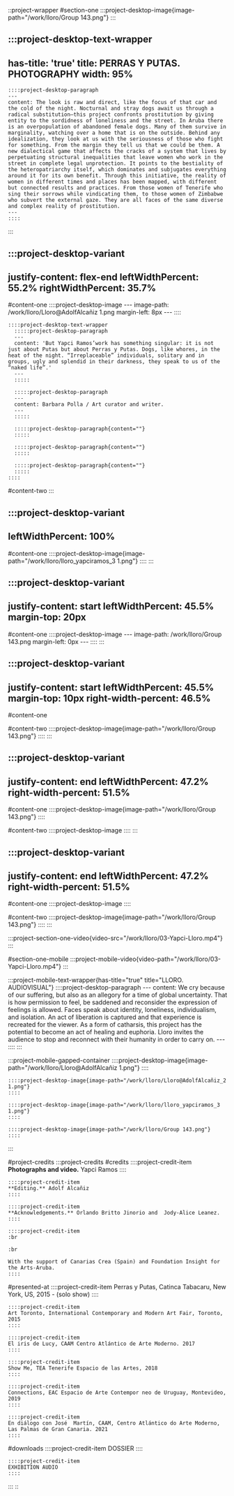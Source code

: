 ::project-wrapper
#section-one
  :::project-desktop-image{image-path="/work/lloro/Group 143.png"}
  :::

  :::project-desktop-text-wrapper
  ---
  has-title: 'true'
  title: PERRAS Y PUTAS. PHOTOGRAPHY
  width: 95%
  ---
    ::::project-desktop-paragraph
    ---
    content: The look is raw and direct, like the focus of that car and the cold of the night. Nocturnal and stray dogs await us through a radical substitution–this project confronts prostitution by giving entity to the sordidness of loneliness and the street. In Aruba there is an overpopulation of abandoned female dogs. Many of them survive in marginality, watching over a home that is on the outside. Behind any idealization, they look at us with the seriousness of those who fight for something. From the margin they tell us that we could be them. A new dialectical game that affects the cracks of a system that lives by perpetuating structural inequalities that leave women who work in the street in complete legal unprotection. It points to the bestiality of the heteropatriarchy itself, which dominates and subjugates everything around it for its own benefit. Through this initiative, the reality of women in different times and places has been mapped, with different but connected results and practices. From those women of Tenerife who sing their sorrows while vindicating them, to those women of Zimbabwe who subvert the external gaze. They are all faces of the same diverse and complex reality of prostitution.
    ---
    ::::
  :::

  :::project-desktop-variant
  ---
  justify-content: flex-end
  leftWidthPercent: 55.2%
  rightWidthPercent: 35.7%
  ---
  #content-one
    ::::project-desktop-image
    ---
    image-path: /work/lloro/Lloro@AdolfAlcañiz 1.png
    margin-left: 8px
    ---
    ::::
  
    ::::project-desktop-text-wrapper
      :::::project-desktop-paragraph
      ---
      content: 'But Yapci Ramos’work has something singular: it is not just about Putas but about Perras y Putas. Dogs, like whores, in the heat of the night. “Irreplaceable” individuals, solitary and in groups, ugly and splendid in their darkness, they speak to us of the “naked life”.'
      ---
      :::::
    
      :::::project-desktop-paragraph
      ---
      content: Barbara Polla / Art curator and writer.
      ---
      :::::
    
      :::::project-desktop-paragraph{content=""}
      :::::
    
      :::::project-desktop-paragraph{content=""}
      :::::
    
      :::::project-desktop-paragraph{content=""}
      :::::
    ::::
  
  #content-two
  :::

  :::project-desktop-variant
  ---
  leftWidthPercent: 100%
  ---
  #content-one
    ::::project-desktop-image{image-path="/work/lloro/lloro_yapciramos_3 1.png"}
    ::::
  :::

  :::project-desktop-variant
  ---
  justify-content: start
  leftWidthPercent: 45.5%
  margin-top: 20px
  ---
  #content-one
    ::::project-desktop-image
    ---
    image-path: /work/lloro/Group 143.png
    margin-left: 0px
    ---
    ::::
  :::

  :::project-desktop-variant
  ---
  justify-content: start
  leftWidthPercent: 45.5%
  margin-top: 10px
  right-width-percent: 46.5%
  ---
  #content-one
  
  #content-two
    ::::project-desktop-image{image-path="/work/lloro/Group 143.png"}
    ::::
  :::

  :::project-desktop-variant
  ---
  justify-content: end
  leftWidthPercent: 47.2%
  right-width-percent: 51.5%
  ---
  #content-one
    ::::project-desktop-image{image-path="/work/lloro/Group 143.png"}
    ::::
  
  #content-two
    ::::project-desktop-image
    ::::
  :::

  :::project-desktop-variant
  ---
  justify-content: end
  leftWidthPercent: 47.2%
  right-width-percent: 51.5%
  ---
  #content-one
    ::::project-desktop-image
    ::::
  
  #content-two
    ::::project-desktop-image{image-path="/work/lloro/Group 143.png"}
    ::::
  :::

  :::project-section-one-video{video-src="/work/lloro/03-Yapci-Lloro.mp4"}
  :::

#section-one-mobile
  :::project-mobile-video{video-path="/work/lloro/03-Yapci-Lloro.mp4"}
  :::

  :::project-mobile-text-wrapper{has-title="true" title="LLORO. AUDIOVISUAL"}
    ::::project-desktop-paragraph
    ---
    content: We cry because of our suffering, but also as an allegory for a time of global uncertainty. That is how permission to feel, be saddened and reconsider the expression of feelings is allowed. Faces speak about identity, loneliness, individualism, and isolation. An act of liberation is captured and that experience is recreated for the viewer. As a form of catharsis, this project has the potential to become an act of healing and euphoria. Lloro invites the audience to stop and reconnect with their humanity in order to carry on.
    ---
    ::::
  :::

  :::project-mobile-gapped-container
    ::::project-desktop-image{image-path="/work/lloro/Lloro@AdolfAlcañiz 1.png"}
    ::::
  
    ::::project-desktop-image{image-path="/work/lloro/Lloro@AdolfAlcañiz_2 1.png"}
    ::::
  
    ::::project-desktop-image{image-path="/work/lloro/lloro_yapciramos_3 1.png"}
    ::::
  
    ::::project-desktop-image{image-path="/work/lloro/Group 143.png"}
    ::::
  :::

#project-credits
  :::project-credits
  #credits
    ::::project-credit-item
    **Photographs and video.** Yapci Ramos
    ::::
  
    ::::project-credit-item
    **Editing.** Adolf Alcañiz
    ::::
  
    ::::project-credit-item
    **Acknowledgements.** Orlando Britto Jinorio and  Jody-Alice Leanez.
    ::::
  
    ::::project-credit-item
    :br
    
    :br
    
    With the support of Canarias Crea (Spain) and Foundation Insight for the Arts-Aruba.
    ::::
  
  #presented-at
    ::::project-credit-item
    Perras y Putas, Catinca Tabacaru, New York, US, 2015 - (solo show)
    ::::
  
    ::::project-credit-item
    Art Toronto, International Contemporary and Modern Art Fair, Toronto, 2015
    ::::
  
    ::::project-credit-item
    El iris de Lucy, CAAM Centro Atlántico de Arte Moderno. 2017
    ::::
  
    ::::project-credit-item
    Show Me, TEA Tenerife Espacio de las Artes, 2018
    ::::
  
    ::::project-credit-item
    Connections, EAC Espacio de Arte Contempor neo de Uruguay, Montevideo, 2019
    ::::
  
    ::::project-credit-item
    En diálogo con José  Martín, CAAM, Centro Atlántico do Arte Moderno, Las Palmas de Gran Canaria. 2021 
    ::::
  
  #downloads
    ::::project-credit-item
    DOSSIER
    ::::
  
    ::::project-credit-item
    EXHIBITION AUDIO
    ::::
  :::
::
